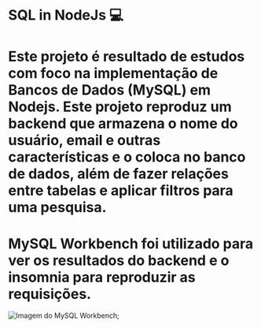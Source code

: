 # SQL in NodeJs :computer:

# Este projeto é resultado de estudos com foco na implementação de Bancos de Dados (MySQL) em Nodejs. Este projeto reproduz um backend que armazena o nome do usuário, email e outras características e o coloca no banco de dados, além de fazer relações entre tabelas e aplicar filtros para uma pesquisa.

# MySQL Workbench foi utilizado para ver os resultados do backend e o insomnia para reproduzir as requisições.

![Imagem do MySQL Workbench]('./README/Image1.png);